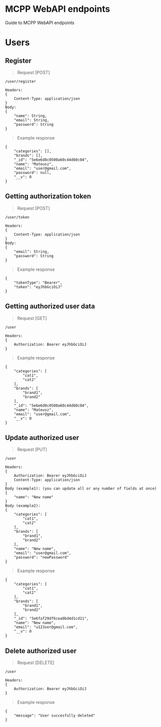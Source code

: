 # MCPP WebAPI endpoints
Guide to MCPP WebAPI endpoints 



# Users


## Register
>Request [POST]
```
/user/register

Headers: 
{
	Content-Type: application/json
}
Body:
{
	"name": String,
	"email": String,
	"password": String
}
```
>Example response
```
{
	"categories": [],
	"brands": [],
	"_id": "5e6e6d8c0500a60c44d60c04",
	"name": "Mateusz",
	"email": "user@gmail.com",
	"password": null,
	"__v": 0
}
```


## Getting authorization token
>Request [POST]
```  
/user/token

Headers: 
{
	Content-Type: application/json
}
Body:
{
	"email": String,
	"password": String
}
```
>Example response
```
{
 	"tokenType": "Bearer",
  	"token": "eyJhbGciOiJ"
}
```


## Getting authorized user data
>Request [GET]
```  
/user

Headers: 
{
	Authorization: Bearer eyJhbGciOiJ
}
```
>Example response
```
{
	"categories": [
		"cat1",
		"cat2"
	],
	"brands": [
		"brand1",
		"brand2"
	],
	"_id": "5e6e6d8c0500a60c44d60c04",
	"name": "Mateusz",
	"email": "user@gmail.com",
	"__v": 0
}
```

## Update authorized user
>Request [PUT]
```  
/user

Headers: 
{
	Authorization: Bearer eyJhbGciOiJ
	Content-Type: application/json
}
Body (example1): (you can update all or any number of fields at once)
{
	"name": "New name"
}
Body (example2):
{
	"categories": [
		"cat1",
		"cat2"
	],
	"brands": [
		"brand1",
		"brand2"
	],
	"name": "New name",
	"email": "user@gmail.com",
	"password": "newPassword"
}
```
>Example response
```
{
	"categories": [
		"cat1",
		"cat2"
	],
	"brands": [
		"brand1",
		"brand2"
	],
	"_id": "5e6faf29df6cea0bd4d1cd11",
	"name": "New name",
	"email": "u123ser@gmail.com",
	"__v": 0
}
```

## Delete authorized user
>Request [DELETE]
```  
/user

Headers: 
{
	Authorization: Bearer eyJhbGciOiJ
}
```
>Example response
```
{
  	"message": "User succesfully deleted"
}
```
